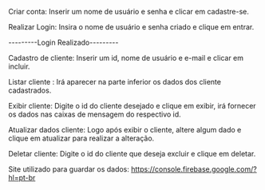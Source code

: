 Criar conta:
    Inserir um nome de usuário e senha e clicar em cadastre-se.

Realizar Login:
    Insira o nome de usuário e senha criado e clique em entrar.

---------Login Realizado---------

Cadastro de cliente:
    Inserir um id, nome de usuário e e-mail e clicar em incluir.

Listar cliente :
    Irá aparecer na parte inferior os dados dos cliente cadastrados.

Exibir cliente:
    Digite o id do cliente desejado e clique em exibir, 
       irá fornecer os dados nas caixas de mensagem do respectivo id.

Atualizar dados cliente:
    Logo após exibir o cliente, altere algum dado e clique em 
	atualizar para realizar a alteração.

Deletar cliente:
    Digite o id do cliente que deseja excluir e clique em deletar.


Site utilizado para guardar os dados:
	https://console.firebase.google.com/?hl=pt-br
